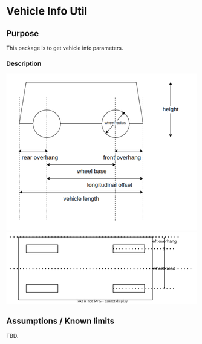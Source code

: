 # Vehicle Info Util

## Purpose

This package is to get vehicle info parameters.

### Description

![description](./media/vehicle_info.png)
![description](./media/vehicle_info_front.svg)

## Assumptions / Known limits

TBD.

